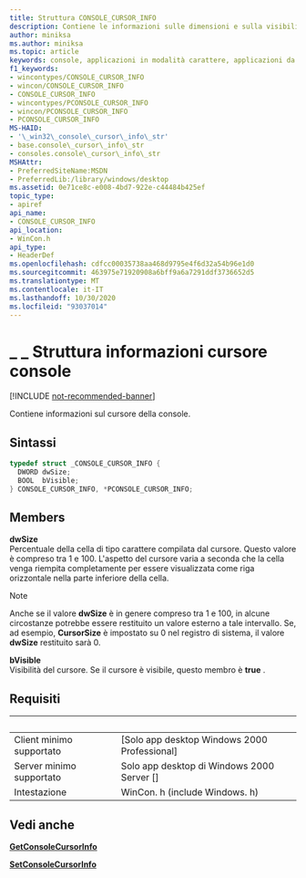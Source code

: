 ```yaml
---
title: Struttura CONSOLE_CURSOR_INFO
description: Contiene le informazioni sulle dimensioni e sulla visibilità relative al cursore della console.
author: miniksa
ms.author: miniksa
ms.topic: article
keywords: console, applicazioni in modalità carattere, applicazioni da riga di comando, applicazioni di terminale, api della console
f1_keywords:
- wincontypes/CONSOLE_CURSOR_INFO
- wincon/CONSOLE_CURSOR_INFO
- CONSOLE_CURSOR_INFO
- wincontypes/PCONSOLE_CURSOR_INFO
- wincon/PCONSOLE_CURSOR_INFO
- PCONSOLE_CURSOR_INFO
MS-HAID:
- '\_win32\_console\_cursor\_info\_str'
- base.console\_cursor\_info\_str
- consoles.console\_cursor\_info\_str
MSHAttr:
- PreferredSiteName:MSDN
- PreferredLib:/library/windows/desktop
ms.assetid: 0e71ce8c-e008-4bd7-922e-c44484b425ef
topic_type:
- apiref
api_name:
- CONSOLE_CURSOR_INFO
api_location:
- WinCon.h
api_type:
- HeaderDef
ms.openlocfilehash: cdfcc00035738aa468d9795e4f6d32a54b96e1d0
ms.sourcegitcommit: 463975e71920908a6bff9a6a7291ddf3736652d5
ms.translationtype: MT
ms.contentlocale: it-IT
ms.lasthandoff: 10/30/2020
ms.locfileid: "93037014"
---
```

# <a name="console_cursor_info-structure"></a>\_ \_ Struttura informazioni cursore console

[!INCLUDE [not-recommended-banner](./includes/not-recommended-banner.md)]

Contiene informazioni sul cursore della console.

## <a name="syntax"></a>Sintassi

```C
typedef struct _CONSOLE_CURSOR_INFO {
  DWORD dwSize;
  BOOL  bVisible;
} CONSOLE_CURSOR_INFO, *PCONSOLE_CURSOR_INFO;
```

## <a name="members"></a>Members

**dwSize**  
Percentuale della cella di tipo carattere compilata dal cursore. Questo valore è compreso tra 1 e 100. L'aspetto del cursore varia a seconda che la cella venga riempita completamente per essere visualizzata come riga orizzontale nella parte inferiore della cella.

> [!NOTE]
>Anche se il valore **dwSize** è in genere compreso tra 1 e 100, in alcune circostanze potrebbe essere restituito un valore esterno a tale intervallo. Se, ad esempio, **CursorSize** è impostato su 0 nel registro di sistema, il valore **dwSize** restituito sarà 0.

 **bVisible**  
Visibilità del cursore. Se il cursore è visibile, questo membro è **true** .

## <a name="requirements"></a>Requisiti

| &nbsp; | &nbsp; |
|-|-|
| Client minimo supportato | \[Solo app desktop Windows 2000 Professional\] |
| Server minimo supportato | Solo app desktop di Windows 2000 Server \[\] |
| Intestazione | WinCon. h (include Windows. h) |

## <a name="see-also"></a>Vedi anche

[**GetConsoleCursorInfo**](getconsolecursorinfo.md)

[**SetConsoleCursorInfo**](setconsolecursorinfo.md)
